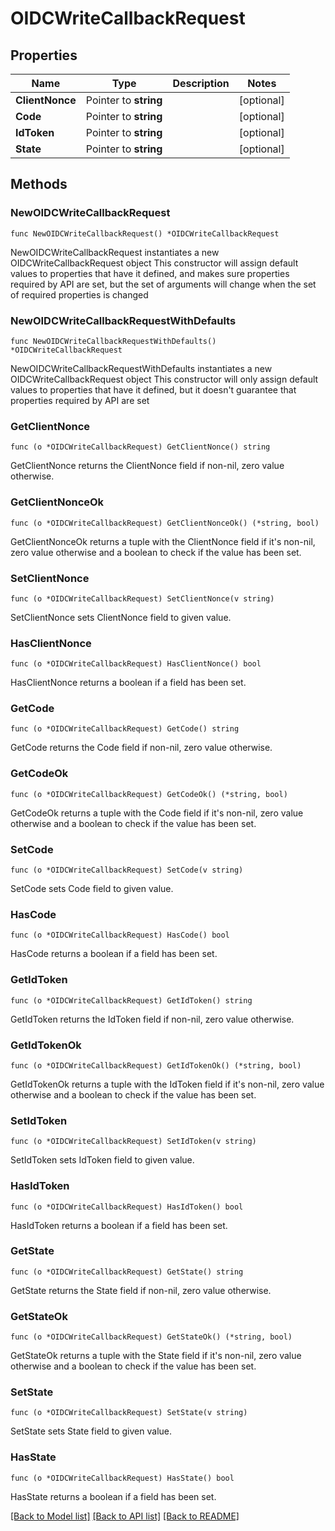 # OIDCWriteCallbackRequest

## Properties

Name | Type | Description | Notes
------------ | ------------- | ------------- | -------------
**ClientNonce** | Pointer to **string** |  | [optional] 
**Code** | Pointer to **string** |  | [optional] 
**IdToken** | Pointer to **string** |  | [optional] 
**State** | Pointer to **string** |  | [optional] 

## Methods

### NewOIDCWriteCallbackRequest

`func NewOIDCWriteCallbackRequest() *OIDCWriteCallbackRequest`

NewOIDCWriteCallbackRequest instantiates a new OIDCWriteCallbackRequest object
This constructor will assign default values to properties that have it defined,
and makes sure properties required by API are set, but the set of arguments
will change when the set of required properties is changed

### NewOIDCWriteCallbackRequestWithDefaults

`func NewOIDCWriteCallbackRequestWithDefaults() *OIDCWriteCallbackRequest`

NewOIDCWriteCallbackRequestWithDefaults instantiates a new OIDCWriteCallbackRequest object
This constructor will only assign default values to properties that have it defined,
but it doesn't guarantee that properties required by API are set

### GetClientNonce

`func (o *OIDCWriteCallbackRequest) GetClientNonce() string`

GetClientNonce returns the ClientNonce field if non-nil, zero value otherwise.

### GetClientNonceOk

`func (o *OIDCWriteCallbackRequest) GetClientNonceOk() (*string, bool)`

GetClientNonceOk returns a tuple with the ClientNonce field if it's non-nil, zero value otherwise
and a boolean to check if the value has been set.

### SetClientNonce

`func (o *OIDCWriteCallbackRequest) SetClientNonce(v string)`

SetClientNonce sets ClientNonce field to given value.

### HasClientNonce

`func (o *OIDCWriteCallbackRequest) HasClientNonce() bool`

HasClientNonce returns a boolean if a field has been set.

### GetCode

`func (o *OIDCWriteCallbackRequest) GetCode() string`

GetCode returns the Code field if non-nil, zero value otherwise.

### GetCodeOk

`func (o *OIDCWriteCallbackRequest) GetCodeOk() (*string, bool)`

GetCodeOk returns a tuple with the Code field if it's non-nil, zero value otherwise
and a boolean to check if the value has been set.

### SetCode

`func (o *OIDCWriteCallbackRequest) SetCode(v string)`

SetCode sets Code field to given value.

### HasCode

`func (o *OIDCWriteCallbackRequest) HasCode() bool`

HasCode returns a boolean if a field has been set.

### GetIdToken

`func (o *OIDCWriteCallbackRequest) GetIdToken() string`

GetIdToken returns the IdToken field if non-nil, zero value otherwise.

### GetIdTokenOk

`func (o *OIDCWriteCallbackRequest) GetIdTokenOk() (*string, bool)`

GetIdTokenOk returns a tuple with the IdToken field if it's non-nil, zero value otherwise
and a boolean to check if the value has been set.

### SetIdToken

`func (o *OIDCWriteCallbackRequest) SetIdToken(v string)`

SetIdToken sets IdToken field to given value.

### HasIdToken

`func (o *OIDCWriteCallbackRequest) HasIdToken() bool`

HasIdToken returns a boolean if a field has been set.

### GetState

`func (o *OIDCWriteCallbackRequest) GetState() string`

GetState returns the State field if non-nil, zero value otherwise.

### GetStateOk

`func (o *OIDCWriteCallbackRequest) GetStateOk() (*string, bool)`

GetStateOk returns a tuple with the State field if it's non-nil, zero value otherwise
and a boolean to check if the value has been set.

### SetState

`func (o *OIDCWriteCallbackRequest) SetState(v string)`

SetState sets State field to given value.

### HasState

`func (o *OIDCWriteCallbackRequest) HasState() bool`

HasState returns a boolean if a field has been set.


[[Back to Model list]](../README.md#documentation-for-models) [[Back to API list]](../README.md#documentation-for-api-endpoints) [[Back to README]](../README.md)


